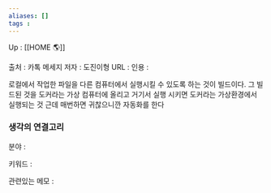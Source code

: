 ```yaml
---
aliases: []
tags : 
---
```

Up : [[HOME 🌎]]

출처 : 카톡 메세지
저자 : 도진이형 
URL : 
인용 : 

로컬에서 작업한 파일을 다른 컴퓨터에서 실행시킬 수 있도록 하는 것이 빌드이다. 그 빌드된 것을 도커라는 가상 컴퓨터에 올리고 거기서 실행 시키면 도커라는 가상환경에서 실행되는 것 근데 매번하면 귀찮으니깐 자동화를 한다 

### 생각의 연결고리
분야 :

키워드 :

관련있는 메모 :
